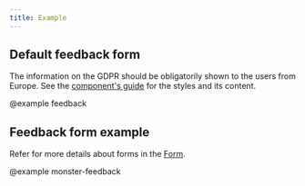 ```yaml
---
title: Example
---
```


## Default feedback form

The information on the GDPR should be obligatorily shown to the users from Europe. See the [component's guide](/components/feedback/) for the styles and its content.

@example feedback

## Feedback form example

Refer for more details about forms in the [Form](/patterns/form/).

@example monster-feedback

